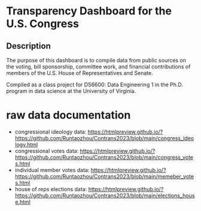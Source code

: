 # Transparency Dashboard for the U.S. Congress 
## Description 
The purpose of this dashboard is to compile data from public sources on the voting, bill sponsorship, committee work, and financial contributions of members of the U.S. House of Representatives and Senate. 

Compiled as a class project for DS6600: Data Engineering 1 in the Ph.D. program in data science at the University of Virginia. 

# raw data documentation 

* congressional ideology data: https://htmlpreview.github.io/?https://github.com/Runtaozhou/Contrans2023/blob/main/congress_ideology.html
* congressional votes data: https://htmlpreview.github.io/?https://github.com/Runtaozhou/Contrans2023/blob/main/congress_votes.html
* individual member votes data: https://htmlpreview.github.io/?https://github.com/Runtaozhou/Contrans2023/blob/main/memeber_votes.html
* house of reps elections data: https://htmlpreview.github.io/?https://github.com/Runtaozhou/Contrans2023/blob/main/elections_house.html
